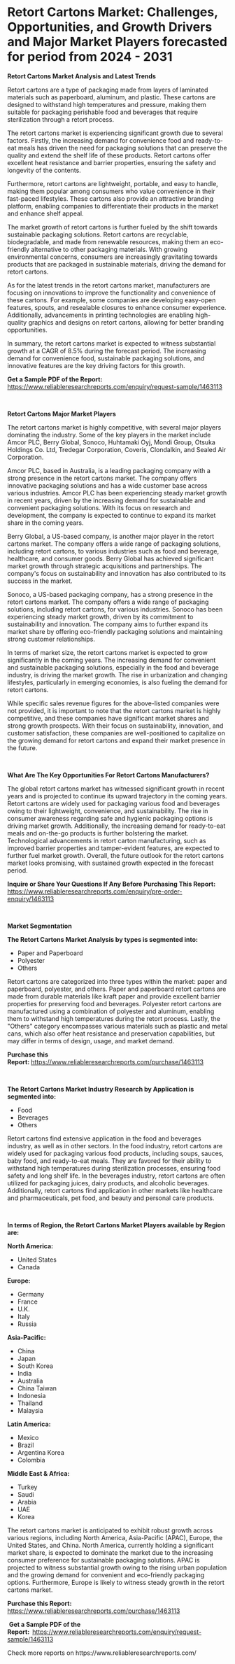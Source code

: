 <p><h1>Retort Cartons Market: Challenges, Opportunities, and Growth Drivers and Major Market Players forecasted for period from 2024 - 2031</h1></p><p><strong>Retort Cartons Market Analysis and Latest Trends</strong></p>
<p><p>Retort cartons are a type of packaging made from layers of laminated materials such as paperboard, aluminum, and plastic. These cartons are designed to withstand high temperatures and pressure, making them suitable for packaging perishable food and beverages that require sterilization through a retort process.</p><p>The retort cartons market is experiencing significant growth due to several factors. Firstly, the increasing demand for convenience food and ready-to-eat meals has driven the need for packaging solutions that can preserve the quality and extend the shelf life of these products. Retort cartons offer excellent heat resistance and barrier properties, ensuring the safety and longevity of the contents.</p><p>Furthermore, retort cartons are lightweight, portable, and easy to handle, making them popular among consumers who value convenience in their fast-paced lifestyles. These cartons also provide an attractive branding platform, enabling companies to differentiate their products in the market and enhance shelf appeal.</p><p>The market growth of retort cartons is further fueled by the shift towards sustainable packaging solutions. Retort cartons are recyclable, biodegradable, and made from renewable resources, making them an eco-friendly alternative to other packaging materials. With growing environmental concerns, consumers are increasingly gravitating towards products that are packaged in sustainable materials, driving the demand for retort cartons.</p><p>As for the latest trends in the retort cartons market, manufacturers are focusing on innovations to improve the functionality and convenience of these cartons. For example, some companies are developing easy-open features, spouts, and resealable closures to enhance consumer experience. Additionally, advancements in printing technologies are enabling high-quality graphics and designs on retort cartons, allowing for better branding opportunities.</p><p>In summary, the retort cartons market is expected to witness substantial growth at a CAGR of 8.5% during the forecast period. The increasing demand for convenience food, sustainable packaging solutions, and innovative features are the key driving factors for this growth.</p></p>
<p><strong>Get a Sample PDF of the Report:&nbsp;</strong> <a href="https://www.reliableresearchreports.com/enquiry/request-sample/1463113">https://www.reliableresearchreports.com/enquiry/request-sample/1463113</a></p>
<p>&nbsp;</p>
<p><strong>Retort Cartons Major Market Players</strong></p>
<p><p>The retort cartons market is highly competitive, with several major players dominating the industry. Some of the key players in the market include Amcor PLC, Berry Global, Sonoco, Huhtamaki Oyj, Mondi Group, Otsuka Holdings Co. Ltd, Tredegar Corporation, Coveris, Clondalkin, and Sealed Air Corporation.</p><p>Amcor PLC, based in Australia, is a leading packaging company with a strong presence in the retort cartons market. The company offers innovative packaging solutions and has a wide customer base across various industries. Amcor PLC has been experiencing steady market growth in recent years, driven by the increasing demand for sustainable and convenient packaging solutions. With its focus on research and development, the company is expected to continue to expand its market share in the coming years.</p><p>Berry Global, a US-based company, is another major player in the retort cartons market. The company offers a wide range of packaging solutions, including retort cartons, to various industries such as food and beverage, healthcare, and consumer goods. Berry Global has achieved significant market growth through strategic acquisitions and partnerships. The company's focus on sustainability and innovation has also contributed to its success in the market.</p><p>Sonoco, a US-based packaging company, has a strong presence in the retort cartons market. The company offers a wide range of packaging solutions, including retort cartons, for various industries. Sonoco has been experiencing steady market growth, driven by its commitment to sustainability and innovation. The company aims to further expand its market share by offering eco-friendly packaging solutions and maintaining strong customer relationships.</p><p>In terms of market size, the retort cartons market is expected to grow significantly in the coming years. The increasing demand for convenient and sustainable packaging solutions, especially in the food and beverage industry, is driving the market growth. The rise in urbanization and changing lifestyles, particularly in emerging economies, is also fueling the demand for retort cartons.</p><p>While specific sales revenue figures for the above-listed companies were not provided, it is important to note that the retort cartons market is highly competitive, and these companies have significant market shares and strong growth prospects. With their focus on sustainability, innovation, and customer satisfaction, these companies are well-positioned to capitalize on the growing demand for retort cartons and expand their market presence in the future.</p></p>
<p>&nbsp;</p>
<p><strong>What Are The Key Opportunities For Retort Cartons Manufacturers?</strong></p>
<p><p>The global retort cartons market has witnessed significant growth in recent years and is projected to continue its upward trajectory in the coming years. Retort cartons are widely used for packaging various food and beverages owing to their lightweight, convenience, and sustainability. The rise in consumer awareness regarding safe and hygienic packaging options is driving market growth. Additionally, the increasing demand for ready-to-eat meals and on-the-go products is further bolstering the market. Technological advancements in retort carton manufacturing, such as improved barrier properties and tamper-evident features, are expected to further fuel market growth. Overall, the future outlook for the retort cartons market looks promising, with sustained growth expected in the forecast period.</p></p>
<p><strong>Inquire or Share Your Questions If Any Before Purchasing This Report:</strong> <a href="https://www.reliableresearchreports.com/enquiry/pre-order-enquiry/1463113">https://www.reliableresearchreports.com/enquiry/pre-order-enquiry/1463113</a></p>
<p>&nbsp;</p>
<p><strong>Market Segmentation</strong></p>
<p><strong>The Retort Cartons Market Analysis by types is segmented into:</strong></p>
<p><ul><li>Paper and Paperboard</li><li>Polyester</li><li>Others</li></ul></p>
<p><p>Retort cartons are categorized into three types within the market: paper and paperboard, polyester, and others. Paper and paperboard retort cartons are made from durable materials like kraft paper and provide excellent barrier properties for preserving food and beverages. Polyester retort cartons are manufactured using a combination of polyester and aluminum, enabling them to withstand high temperatures during the retort process. Lastly, the "Others" category encompasses various materials such as plastic and metal cans, which also offer heat resistance and preservation capabilities, but may differ in terms of design, usage, and market demand.</p></p>
<p><strong>Purchase this Report:&nbsp;</strong><a href="https://www.reliableresearchreports.com/purchase/1463113">https://www.reliableresearchreports.com/purchase/1463113</a></p>
<p>&nbsp;</p>
<p><strong>The Retort Cartons Market Industry Research by Application is segmented into:</strong></p>
<p><ul><li>Food</li><li>Beverages</li><li>Others</li></ul></p>
<p><p>Retort cartons find extensive application in the food and beverages industry, as well as in other sectors. In the food industry, retort cartons are widely used for packaging various food products, including soups, sauces, baby food, and ready-to-eat meals. They are favored for their ability to withstand high temperatures during sterilization processes, ensuring food safety and long shelf life. In the beverages industry, retort cartons are often utilized for packaging juices, dairy products, and alcoholic beverages. Additionally, retort cartons find application in other markets like healthcare and pharmaceuticals, pet food, and beauty and personal care products.</p></p>
<p>&nbsp;</p>
<p><strong>In terms of Region, the Retort Cartons Market Players available by Region are:</strong></p>
<p>
    <p> <strong> North America: </strong>
        <ul>
            <li>United States</li>
            <li>Canada</li>
        </ul>
        </p> 
    <p> <strong> Europe: </strong>
        <ul>
            <li>Germany</li>
            <li>France</li>
            <li>U.K.</li>
            <li>Italy</li>
            <li>Russia</li>
        </ul>
        </p> 
    <p> <strong> Asia-Pacific: </strong>
        <ul>
            <li>China</li>
            <li>Japan</li>
            <li>South Korea</li>
            <li>India</li>
            <li>Australia</li>
            <li>China Taiwan</li>
            <li>Indonesia</li>
            <li>Thailand</li>
            <li>Malaysia</li>
        </ul>
        </p> 
    <p> <strong> Latin America: </strong>
        <ul>
            <li>Mexico</li>
            <li>Brazil</li>
            <li>Argentina Korea</li>
            <li>Colombia</li>
        </ul>
        </p> 
    <p> <strong> Middle East & Africa: </strong>
        <ul>
            <li>Turkey</li>
            <li>Saudi</li>
            <li>Arabia</li>
            <li>UAE</li>
            <li>Korea</li>
        </ul>
    </p>
    </p>
<p><p>The retort cartons market is anticipated to exhibit robust growth across various regions, including North America, Asia-Pacific (APAC), Europe, the United States, and China. North America, currently holding a significant market share, is expected to dominate the market due to the increasing consumer preference for sustainable packaging solutions. APAC is projected to witness substantial growth owing to the rising urban population and the growing demand for convenient and eco-friendly packaging options. Furthermore, Europe is likely to witness steady growth in the retort cartons market.</p></p>
<p><strong>Purchase this Report: </strong><a href="https://www.reliableresearchreports.com/purchase/1463113">https://www.reliableresearchreports.com/purchase/1463113</a></p>
<p>&nbsp;<strong>Get a Sample PDF of the Report:&nbsp;&nbsp;</strong><a href="https://www.reliableresearchreports.com/enquiry/request-sample/1463113">https://www.reliableresearchreports.com/enquiry/request-sample/1463113</a></p>
<p><strong></strong></p>
<p>Check more reports on https://www.reliableresearchreports.com/</p>